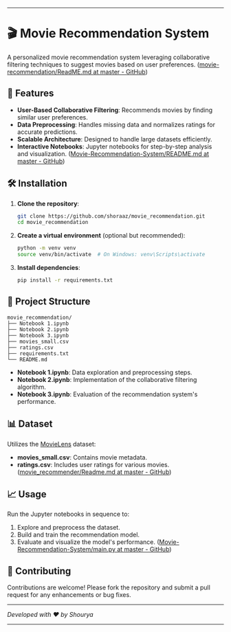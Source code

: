 
---

# 🎬 Movie Recommendation System

A personalized movie recommendation system leveraging collaborative filtering techniques to suggest movies based on user preferences. ([movie-recommendation/ReadME.md at master - GitHub](https://github.com/demirkeseny/movie-recommendation/blob/master/ReadME.md?utm_source=chatgpt.com))

## 🚀 Features

- **User-Based Collaborative Filtering**: Recommends movies by finding similar user preferences.
- **Data Preprocessing**: Handles missing data and normalizes ratings for accurate predictions.
- **Scalable Architecture**: Designed to handle large datasets efficiently.
- **Interactive Notebooks**: Jupyter notebooks for step-by-step analysis and visualization. ([Movie-Recommendation-System/README.md at master - GitHub](https://github.com/Gurupradeep/Movie-Recommendation-System/blob/master/README.md?utm_source=chatgpt.com))

## 🛠️ Installation

1. **Clone the repository**:
   ```bash
   git clone https://github.com/shoraaz/movie_recommendation.git
   cd movie_recommendation
   ```

2. **Create a virtual environment** (optional but recommended):
   ```bash
   python -m venv venv
   source venv/bin/activate  # On Windows: venv\Scripts\activate
   ```

3. **Install dependencies**:
   ```bash
   pip install -r requirements.txt
   ```

## 📂 Project Structure

```
movie_recommendation/
├── Notebook 1.ipynb
├── Notebook 2.ipynb
├── Notebook 3.ipynb
├── movies_small.csv
├── ratings.csv
├── requirements.txt
└── README.md
```

- **Notebook 1.ipynb**: Data exploration and preprocessing steps.
- **Notebook 2.ipynb**: Implementation of the collaborative filtering algorithm.
- **Notebook 3.ipynb**: Evaluation of the recommendation system's performance.

## 📊 Dataset

Utilizes the [MovieLens](https://grouplens.org/datasets/movielens/) dataset:

- **movies_small.csv**: Contains movie metadata.
- **ratings.csv**: Includes user ratings for various movies. ([movie_recommender/Readme.md at master - GitHub](https://github.com/rajaprerak/movie_recommender/blob/master/Readme.md?utm_source=chatgpt.com))

## 📈 Usage

Run the Jupyter notebooks in sequence to:

1. Explore and preprocess the dataset.
2. Build and train the recommendation model.
3. Evaluate and visualize the model's performance. ([Movie-Recommendation-System/main.py at master - GitHub](https://github.com/shinyZu/Movie-Recommendation-System/blob/master/main.py?utm_source=chatgpt.com))

## 🤝 Contributing

Contributions are welcome! Please fork the repository and submit a pull request for any enhancements or bug fixes.

---

*Developed with ❤️ by Shourya*

---

